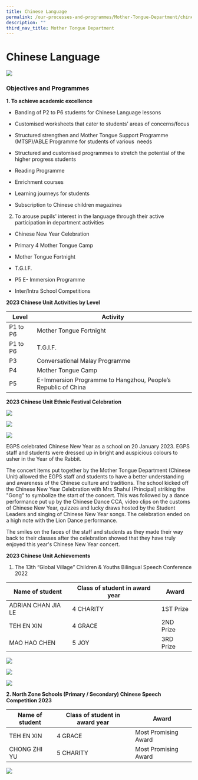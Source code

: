 ```yaml
---
title: Chinese Language
permalink: /our-processes-and-programmes/Mother-Tongue-Department/chinese-language/
description: ""
third_nav_title: Mother Tongue Department
---
```

# **Chinese Language**

![](/images/Department%20Main%20Photos/img_3300.JPG)

### Objectives and Programmes

**1\. To achieve academic excellence**


*   Banding of P2 to P6 students for Chinese Language lessons
    
*   Customised worksheets that cater to students’ areas of concerns/focus
    
*   Structured strengthen and Mother Tongue Support Programme (MTSP)/ABLE Programme for students of various  needs
    
*   Structured and customised programmes to stretch the potential of the higher progress students
    
*   Reading Programme 
    
*   Enrichment courses
    
*   Learning journeys for students
    
*   Subscription to Chinese children magazines
    
2. To arouse pupils' interest in the language through their active participation in department activities 


*   Chinese New Year Celebration
    
*   Primary 4 Mother Tongue Camp
    
*   Mother Tongue Fortnight
    
*   T.G.I.F.
    
*   P5 E- Immersion Programme 
    
*   Inter/Intra School Competitions
    
**2023 Chinese Unit Activities by Level**




| Level | Activity |
| -------- | -------- |
| P1 to P6 | Mother Tongue Fortnight    | 
| P1 to P6 | T.G.I.F. |
| P3 | Conversational Malay Programme |
| P4 | Mother Tongue Camp |
| P5 | E-Immersion Programme to Hangzhou, People’s Republic of China |



**2023 Chinese Unit Ethnic Festival Celebration**

![](/images/Department%20Photos/Mother%20Tongue/Chinese/chinese%20new%20year%202023%203.jpg)

![](/images/Department%20Photos/Mother%20Tongue/Chinese/chinese%20new%20year%202023%202.jpg)

![](/images/Department%20Photos/Mother%20Tongue/Chinese/chinese%20new%20year%202023%201.jpg)

EGPS celebrated Chinese New Year as a school on 20 January 2023. EGPS staff and students were dressed up in bright and auspicious colours to usher in the Year of the Rabbit.

The concert items put together by the Mother Tongue Department (Chinese Unit) allowed the EGPS staff and students to have a better understanding and awareness of the Chinese culture and traditions. The school kicked off the Chinese New Year Celebration with Mrs Shahul (Principal) striking the "Gong" to symbolize the start of the concert. This was followed by a dance performance put up by the Chinese Dance CCA, video clips on the customs of Chinese New Year, quizzes and lucky draws hosted by the Student Leaders and singing of Chinese New Year songs. The celebration ended on a high note with the Lion Dance performance.

The smiles on the faces of the staff and students as they made their way back to their classes after the celebration showed that they have truly enjoyed this year's Chinese New Year concert.

**2023 Chinese Unit Achievements**

1.  The 13th “Global Village” Children & Youths Bilingual Speech Conference 2022
    
| Name of student | Class of student in award year | Award |
| -------- | -------- | -------- |
|  ADRIAN CHAN JIA LE   |   4 CHARITY   |   1ST Prize   |
|   TEH EN XIN  |   4 GRACE   |   2ND Prize   |
|   MAO HAO CHEN  |   5 JOY   |   3RD Prize   |

![](/images/Department%20Photos/Mother%20Tongue/Chinese/img_4846.JPG)

![](/images/Department%20Photos/Mother%20Tongue/Chinese/img_4855.JPG)

![](/images/Department%20Photos/Mother%20Tongue/Chinese/img_4878.JPG)

**2. North Zone Schools (Primary / Secondary) Chinese Speech Competition 2023**

| Name of student | Class of student in award year | Award |
| -------- | -------- | -------- |
|   TEH EN XIN  |   4 GRACE   |   Most Promising Award   |
|   CHONG ZHI YU  |   5 CHARITY   |   Most Promising Award   |

![](/images/Department%20Photos/Mother%20Tongue/Chinese/img_4890.JPG)